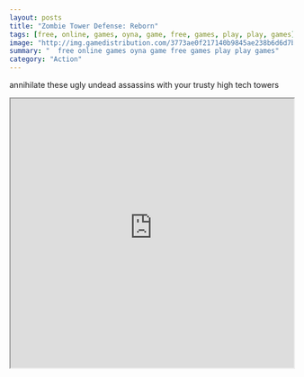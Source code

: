 ```yaml
---
layout: posts
title: "Zombie Tower Defense: Reborn"
tags: [free, online, games, oyna, game, free, games, play, play, games]
image: "http://img.gamedistribution.com/3773ae0f217140b9845ae238b6d6d7b3.jpg"
summary: "  free online games oyna game free games play play games"
category: "Action"
---
```


annihilate these ugly undead assassins with your trusty high tech towers

<iframe width="100%" height="480px;" src="http://flash.gamedistribution.com?game=3773ae0f217140b9845ae238b6d6d7b3"></iframe>